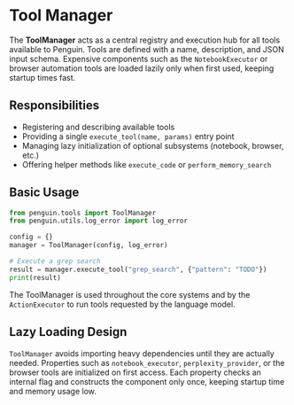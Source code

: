 # Tool Manager

The **ToolManager** acts as a central registry and execution hub for all tools available to Penguin. Tools are defined with a name, description, and JSON input schema. Expensive components such as the `NotebookExecutor` or browser automation tools are loaded lazily only when first used, keeping startup times fast.

## Responsibilities

- Registering and describing available tools
- Providing a single `execute_tool(name, params)` entry point
- Managing lazy initialization of optional subsystems (notebook, browser, etc.)
- Offering helper methods like `execute_code` or `perform_memory_search`

## Basic Usage

```python
from penguin.tools import ToolManager
from penguin.utils.log_error import log_error

config = {}
manager = ToolManager(config, log_error)

# Execute a grep search
result = manager.execute_tool("grep_search", {"pattern": "TODO"})
print(result)
```

The ToolManager is used throughout the core systems and by the `ActionExecutor` to run tools requested by the language model.

## Lazy Loading Design

`ToolManager` avoids importing heavy dependencies until they are actually needed. Properties such as `notebook_executor`, `perplexity_provider`, or the browser tools are initialized on first access. Each property checks an internal flag and constructs the component only once, keeping startup time and memory usage low.

